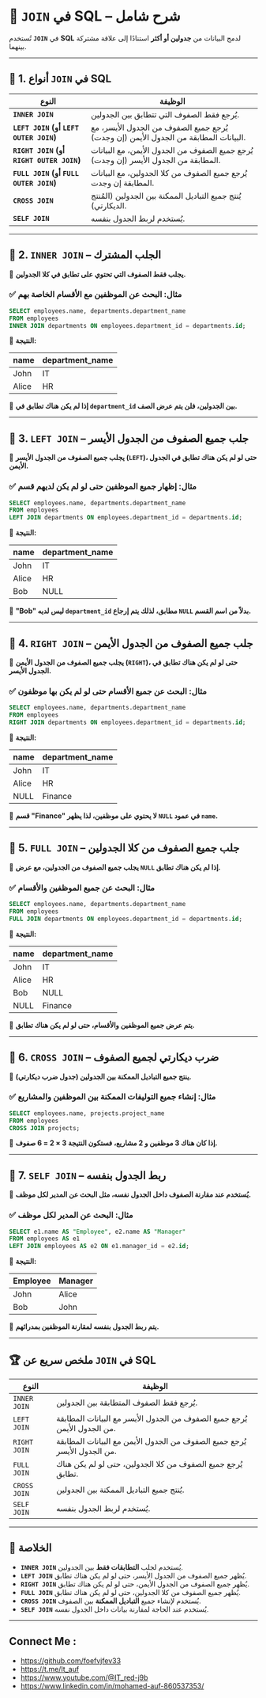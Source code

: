 # 📌 **`JOIN` في SQL – شرح شامل**

تُستخدم **`JOIN`** في **SQL** لدمج البيانات من **جدولين أو أكثر** استنادًا إلى علاقة مشتركة بينهما.

---

## 🔹 **1. أنواع `JOIN` في SQL**

|النوع|الوظيفة|
|---|---|
|**`INNER JOIN`**|يُرجع فقط الصفوف التي تتطابق بين الجدولين.|
|**`LEFT JOIN` (أو `LEFT OUTER JOIN`)**|يُرجع جميع الصفوف من الجدول الأيسر، مع البيانات المطابقة من الجدول الأيمن (إن وجدت).|
|**`RIGHT JOIN` (أو `RIGHT OUTER JOIN`)**|يُرجع جميع الصفوف من الجدول الأيمن، مع البيانات المطابقة من الجدول الأيسر (إن وجدت).|
|**`FULL JOIN` (أو `FULL OUTER JOIN`)**|يُرجع جميع الصفوف من كلا الجدولين، مع البيانات المطابقة إن وجدت.|
|**`CROSS JOIN`**|يُنتج جميع التباديل الممكنة بين الجدولين (المُنتج الديكارتي).|
|**`SELF JOIN`**|يُستخدم لربط الجدول بنفسه.|

---

## 🔹 **2. `INNER JOIN` – الجلب المشترك**

🔸 **يجلب فقط الصفوف التي تحتوي على تطابق في كلا الجدولين.**

### ✅ **مثال: البحث عن الموظفين مع الأقسام الخاصة بهم**

```sql
SELECT employees.name, departments.department_name  
FROM employees  
INNER JOIN departments ON employees.department_id = departments.id;
```

🔹 **النتيجة:**

|name|department_name|
|---|---|
|John|IT|
|Alice|HR|

📌 **إذا لم يكن هناك تطابق في `department_id` بين الجدولين، فلن يتم عرض الصف.**

---

## 🔹 **3. `LEFT JOIN` – جلب جميع الصفوف من الجدول الأيسر**

🔸 **يجلب جميع الصفوف من الجدول الأيسر (`LEFT`)، حتى لو لم يكن هناك تطابق في الجدول الأيمن.**

### ✅ **مثال: إظهار جميع الموظفين حتى لو لم يكن لديهم قسم**

```sql
SELECT employees.name, departments.department_name  
FROM employees  
LEFT JOIN departments ON employees.department_id = departments.id;
```

🔹 **النتيجة:**

|name|department_name|
|---|---|
|John|IT|
|Alice|HR|
|Bob|NULL|

📌 **"Bob" ليس لديه `department_id` مطابق، لذلك يتم إرجاع `NULL` بدلاً من اسم القسم.**

---

## 🔹 **4. `RIGHT JOIN` – جلب جميع الصفوف من الجدول الأيمن**

🔸 **يجلب جميع الصفوف من الجدول الأيمن (`RIGHT`)، حتى لو لم يكن هناك تطابق في الجدول الأيسر.**

### ✅ **مثال: البحث عن جميع الأقسام حتى لو لم يكن بها موظفون**

```sql
SELECT employees.name, departments.department_name  
FROM employees  
RIGHT JOIN departments ON employees.department_id = departments.id;
```

🔹 **النتيجة:**

|name|department_name|
|---|---|
|John|IT|
|Alice|HR|
|NULL|Finance|

📌 **قسم "Finance" لا يحتوي على موظفين، لذا يظهر `NULL` في عمود `name`.**

---

## 🔹 **5. `FULL JOIN` – جلب جميع الصفوف من كلا الجدولين**

🔸 **يجلب جميع الصفوف من الجدولين، مع عرض `NULL` إذا لم يكن هناك تطابق.**

### ✅ **مثال: البحث عن جميع الموظفين والأقسام**

```sql
SELECT employees.name, departments.department_name  
FROM employees  
FULL JOIN departments ON employees.department_id = departments.id;
```

🔹 **النتيجة:**

|name|department_name|
|---|---|
|John|IT|
|Alice|HR|
|Bob|NULL|
|NULL|Finance|

📌 **يتم عرض جميع الموظفين والأقسام، حتى لو لم يكن هناك تطابق.**

---

## 🔹 **6. `CROSS JOIN` – ضرب ديكارتي لجميع الصفوف**

🔸 **ينتج جميع التباديل الممكنة بين الجدولين (جدول ضرب ديكارتي).**

### ✅ **مثال: إنشاء جميع التوليفات الممكنة بين الموظفين والمشاريع**

```sql
SELECT employees.name, projects.project_name  
FROM employees  
CROSS JOIN projects;
```

🔹 **إذا كان هناك 3 موظفين و 2 مشاريع، فستكون النتيجة 3 × 2 = 6 صفوف.**

---

## 🔹 **7. `SELF JOIN` – ربط الجدول بنفسه**

🔸 **يُستخدم عند مقارنة الصفوف داخل الجدول نفسه، مثل البحث عن المدير لكل موظف.**

### ✅ **مثال: البحث عن المدير لكل موظف**

```sql
SELECT e1.name AS "Employee", e2.name AS "Manager"  
FROM employees AS e1  
LEFT JOIN employees AS e2 ON e1.manager_id = e2.id;
```

🔹 **النتيجة:**

|Employee|Manager|
|---|---|
|John|Alice|
|Bob|John|

📌 **يتم ربط الجدول بنفسه لمقارنة الموظفين بمدرائهم.**

---

## 🏆 **ملخص سريع عن `JOIN` في SQL**

|النوع|الوظيفة|
|---|---|
|`INNER JOIN`|يُرجع فقط الصفوف المتطابقة بين الجدولين.|
|`LEFT JOIN`|يُرجع جميع الصفوف من الجدول الأيسر مع البيانات المطابقة من الجدول الأيمن.|
|`RIGHT JOIN`|يُرجع جميع الصفوف من الجدول الأيمن مع البيانات المطابقة من الجدول الأيسر.|
|`FULL JOIN`|يُرجع جميع الصفوف من كلا الجدولين، حتى لو لم يكن هناك تطابق.|
|`CROSS JOIN`|يُنتج جميع التباديل الممكنة بين الجدولين.|
|`SELF JOIN`|يُستخدم لربط الجدول بنفسه.|

---

## 🎯 **الخلاصة**

- **`INNER JOIN`** يُستخدم لجلب **التطابقات فقط** بين الجدولين.
- **`LEFT JOIN`** يُظهر جميع الصفوف من الجدول الأيسر، حتى لو لم يكن هناك تطابق.
- **`RIGHT JOIN`** يُظهر جميع الصفوف من الجدول الأيمن، حتى لو لم يكن هناك تطابق.
- **`FULL JOIN`** يُظهر جميع الصفوف من كلا الجدولين، حتى لو لم يكن هناك تطابق.
- **`CROSS JOIN`** يُستخدم لإنشاء جميع **التباديل الممكنة** بين الصفوف.
- **`SELF JOIN`** يُستخدم عند الحاجة لمقارنة بيانات داخل الجدول نفسه.

---


## Connect Me :

- https://github.com/foefvjfev33
- https://t.me/It_auf
- https://www.youtube.com/@IT_red-j9b
- https://www.linkedin.com/in/mohamed-auf-860537353/